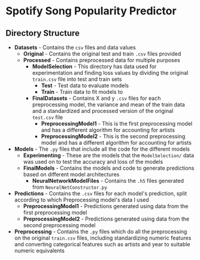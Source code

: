 # Spotify Song Popularity Predictor

## Directory Structure

- **Datasets** - Contains the `csv` files and data values
    - **Original** - Contains the original test and train `.csv` files provided
    - **Processed** - Contains preprocessed data for multiple purposes
      - **ModelSelection** - This directory has data used for experimentation and finding loss values by dividing the original `train.csv` file into test and train sets
        - **Test** - Test data to evaluate models
        - **Train** - Train data to fit models to
      - **FinalDatasets** - Contains X and y `.csv` files for each preprocessing model, the variance and mean of the train data and a standardized and processed version of the original `test.csv` file
        - **PreprocessingModel1** - This is the first preprocessing model and has a different algorithm for accounting for artists
        - **PreprocessingModel2** - This is the second preprocessing model and has a different algorithm for accounting for artists
- **Models** - The `.py` files that include all the code for the different models
  - **Experimenting** - These are the models that the `ModelSelection/` data was used on to test the accuracy and loss of the models
  - **FinalModels** - Contains the models and code to generate predictions based on different model architectures
    - **NeuralNetworkModelFiles** - Contains the `.h5` files generated from `NeuralNetConstructor.py`  
- **Predictions** - Contains the `.csv` files for each model's prediction, split according to which Preprocessing model's data I used
  - **PreprocessingModel1** - Predictions generated using data from the first preprocessing model
  - **PreprocessingModel2** - Predictions generated using data from the second preprocessing model
- **Preprocessing** - Contains the `.py` files which do all the preprocessing on the original `train.csv` files, including standardizing numeric features and converting categorical features such as artists and year to suitable numeric equivalents

